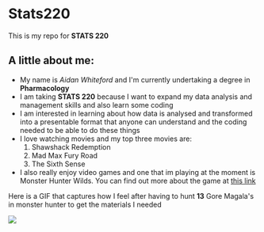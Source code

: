 # Stats220

This is my repo for **STATS 220** 

## A little about me:

* My name is *Aidan Whiteford* and I'm currently undertaking a degree in **Pharmacology**
* I am taking **STATS 220** because I want to expand my data analysis and management skills and also learn some coding
* I am interested in learning about how data is analysed and transformed into a presentable format that anyone can understand and the coding needed to be able to do these things
* I love watching movies and my top three movies are:
    1. Shawshack Redemption
    2. Mad Max Fury Road
    3. The Sixth Sense
* I also really enjoy video games and one that im playing at the moment is Monster Hunter Wilds. You can find out more about the game at [this link](https://www.monsterhunter.com/wilds/en-us/)

Here is a GIF that captures how I feel after having to hunt **13** Gore Magala's in monster hunter to get the materials I needed

![](https://media0.giphy.com/media/v1.Y2lkPTc5MGI3NjExMjYzdHgxdDN1OHo5NXpma2doNWR3b2UyMWYwaGRmbnM1dXUzZ2FndCZlcD12MV9pbnRlcm5hbF9naWZfYnlfaWQmY3Q9Zw/JwwYTeuOHhEB2/giphy.gif)
